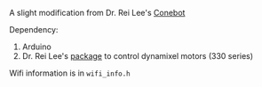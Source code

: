 A slight modification from Dr. Rei Lee's [Conebot](https://github.com/rei039474/ConeBot)

Dependency:
1. Arduino
2. Dr. Rei Lee's [package](https://github.com/rei039474/Dynamixel_XL330_Servo_Library) to control dynamixel motors (330 series)

Wifi information is in `wifi_info.h`
